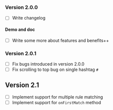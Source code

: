### Version 2.0.0
* [ ] Write changelog

#### Demo and doc
* [ ] Write some more about features and benefits++

### Version 2.0.1
* [ ] Fix bugs introduced in version 2.0.0
* [ ] Fix scrolling to top bug on single hashtag `#`

## Version 2.1
* [ ] Implement support for multiple rule matching
* [ ] Implement support for `onFirstMatch` method
